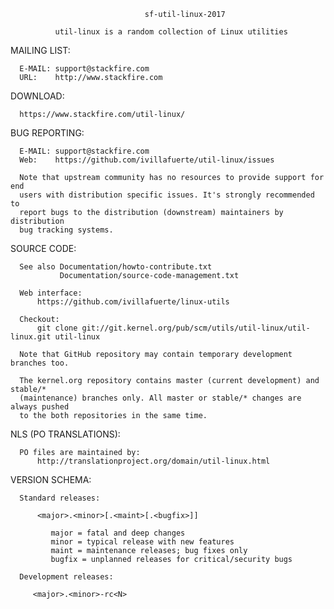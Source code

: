                                   sf-util-linux-2017

              util-linux is a random collection of Linux utilities

MAILING LIST:

      E-MAIL: support@stackfire.com
      URL:    http://www.stackfire.com


DOWNLOAD:

      https://www.stackfire.com/util-linux/


BUG REPORTING:

      E-MAIL: support@stackfire.com
      Web:    https://github.com/ivillafuerte/util-linux/issues

      Note that upstream community has no resources to provide support for end
      users with distribution specific issues. It's strongly recommended to 
      report bugs to the distribution (downstream) maintainers by distribution
      bug tracking systems. 

SOURCE CODE:

      See also Documentation/howto-contribute.txt
               Documentation/source-code-management.txt

      Web interface:
          https://github.com/ivillafuerte/linux-utils

      Checkout:
          git clone git://git.kernel.org/pub/scm/utils/util-linux/util-linux.git util-linux

      Note that GitHub repository may contain temporary development branches too.

      The kernel.org repository contains master (current development) and stable/*
      (maintenance) branches only. All master or stable/* changes are always pushed
      to the both repositories in the same time.


NLS (PO TRANSLATIONS):

      PO files are maintained by:
          http://translationproject.org/domain/util-linux.html


VERSION SCHEMA:

      Standard releases:

          <major>.<minor>[.<maint>[.<bugfix>]]

             major = fatal and deep changes
             minor = typical release with new features
             maint = maintenance releases; bug fixes only
             bugfix = unplanned releases for critical/security bugs

      Development releases:

         <major>.<minor>-rc<N>
